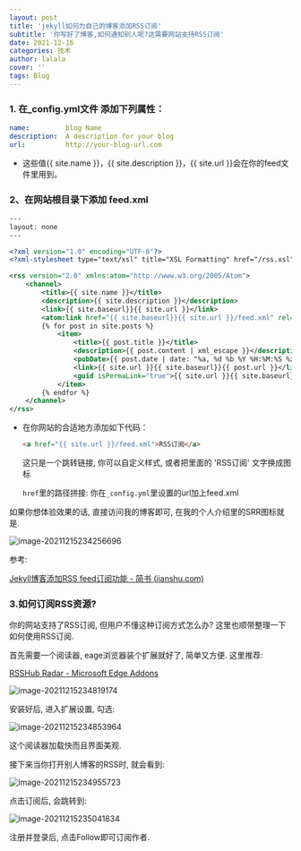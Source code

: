 ```yaml
---
layout: post
title: 'jekyll如何为自己的博客添加RSS订阅'
subtitle: '你写好了博客,如何通知别人呢?这需要网站支持RSS订阅'
date: 2021-12-16
categories: 技术
author: lalala
cover: ''
tags: Blog
---
```




### 1. 在_config.yml文件 添加下列属性：

```yaml
name:         blog Name  
description:  A description for your blog  
url:          http://your-blog-url.com  
```

* 这些值{{ site.name }}，{{ site.description }}，{{ site.url }}会在你的feed文件里用到。

### 2、在网站根目录下添加 feed.xml

```xml
---
layout: none
---

<?xml version="1.0" encoding="UTF-8"?>
<?xml-stylesheet type="text/xsl" title="XSL Formatting" href="/rss.xsl" media="all" ?>

<rss version="2.0" xmlns:atom="http://www.w3.org/2005/Atom">
    <channel>
        <title>{{ site.name }}</title>
        <description>{{ site.description }}</description>
        <link>{{ site.baseurl}}{{ site.url }}</link>
        <atom:link href="{{ site.baseurl}}{{ site.url }}/feed.xml" rel="self" type="application/rss+xml" />
        {% for post in site.posts %}
            <item>
                <title>{{ post.title }}</title>
                <description>{{ post.content | xml_escape }}</description>
                <pubDate>{{ post.date | date: "%a, %d %b %Y %H:%M:%S %z" }}</pubDate>
                <link>{{ site.url }}{{ site.baseurl}}{{ post.url }}</link>
                <guid isPermaLink="true">{{ site.url }}{{ site.baseurl}}{{ post.url }}</guid>
            </item>
        {% endfor %}
    </channel>
</rss>
```

* 在你网站的合适地方添加如下代码：

  ```html
  <a href="{{ site.url }}/feed.xml">RSS订阅</a>  
  ```

  这只是一个跳转链接, 你可以自定义样式, 或者把里面的 'RSS订阅' 文字换成图标

  `href`里的路径拼接: 你在`_config.yml`里设置的url加上feed.xml

如果你想体验效果的话, 直接访问我的博客即可, 在我的个人介绍里的SRR图标就是.

![image-20211215234256696](https://cdn.jsdelivr.net/gh/wzc520pyfm/Picbed_PicGo@master/img/image-20211215234256696.png)



参考: 

[Jekyll博客添加RSS feed订阅功能 - 简书 (jianshu.com)](https://www.jianshu.com/p/da39860bb5f5)



### 3.如何订阅RSS资源?

你的网站支持了RSS订阅, 但用户不懂这种订阅方式怎么办? 这里也顺带整理一下如何使用RSS订阅.

首先需要一个阅读器, eage浏览器装个扩展就好了, 简单又方便. 这里推荐: 

[RSSHub Radar - Microsoft Edge Addons](https://microsoftedge.microsoft.com/addons/detail/rsshub-radar/gangkeiaobmjcjokiofpkfpcobpbmnln?hl=zh-CN)

![image-20211215234819174](https://cdn.jsdelivr.net/gh/wzc520pyfm/Picbed_PicGo@master/img/image-20211215234819174.png)

安装好后, 进入扩展设置, 勾选: 

![image-20211215234853964](https://cdn.jsdelivr.net/gh/wzc520pyfm/Picbed_PicGo@master/img/image-20211215234853964.png)

这个阅读器加载快而且界面美观.

接下来当你打开别人博客的RSS时, 就会看到:

![image-20211215234955723](https://cdn.jsdelivr.net/gh/wzc520pyfm/Picbed_PicGo@master/img/image-20211215234955723.png)

点击订阅后, 会跳转到: 

![image-20211215235041834](https://cdn.jsdelivr.net/gh/wzc520pyfm/Picbed_PicGo@master/img/image-20211215235041834.png)

注册并登录后, 点击Follow即可订阅作者.

